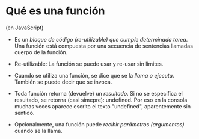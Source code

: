 <h1>Qué es una función</h1> (en JavaScript)

- Es un *bloque de código (re-utilizable) que cumple determinada tarea*.
Una función está compuesta por una secuencia de sentencias llamadas cuerpo de la función.

- Re-utilizable: La función se puede usar y re-usar sin límites.

- Cuando se utiliza una función, se dice que se la *llama o ejecuta*.
También se puede decir que se invoca.

- Toda función retorna (devuelve) un *resultado*.
Si no se especifica el resultado, se retorna (casi simepre): undefined. Por eso en la consola muchas veces aparece escrito el texto "undefined", aparentemente sin sentido.

- Opcionalmente, una función puede *recibir parámetros (argumentos)* cuando se la llama.